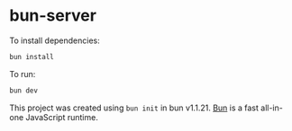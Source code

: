 # bun-server

To install dependencies:

```bash
bun install
```

To run:

```bash
bun dev
```

This project was created using `bun init` in bun v1.1.21. [Bun](https://bun.sh) is a fast all-in-one JavaScript runtime.
